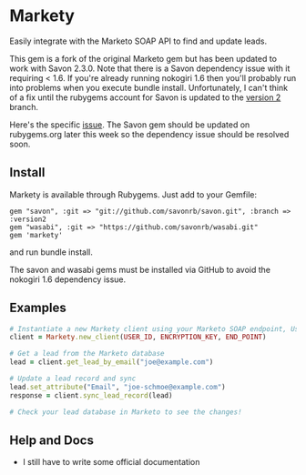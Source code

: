 # Markety
Easily integrate with the Marketo SOAP API to find and update leads.

This gem is a fork of the original Marketo gem but has been updated to work with Savon 2.3.0. Note that there is a Savon dependency issue with it requiring < 1.6. If you're already running nokogiri 1.6 then you'll probably run into problems when you execute bundle install. Unfortunately, I can't think of a fix until the rubygems account for Savon is updated to the [version 2](https://github.com/savonrb/savon/tree/version2) branch. 

Here's the specific [issue](https://github.com/savonrb/savon/issues/487). The Savon gem should be updated on rubygems.org later this week so the dependency issue should be resolved soon.

## Install
Markety is available through Rubygems. Just add to your Gemfile:

```
gem "savon", :git => "git://github.com/savonrb/savon.git", :branch => :version2
gem "wasabi", :git => "https://github.com/savonrb/wasabi.git"
gem 'markety'
```

and run bundle install.

The savon and wasabi gems must be installed via GitHub to avoid the nokogiri 1.6 dependency issue.

## Examples

```ruby
# Instantiate a new Markety client using your Marketo SOAP endpoint, User ID, and Encryption Key
client = Markety.new_client(USER_ID, ENCRYPTION_KEY, END_POINT) 

# Get a lead from the Marketo database
lead = client.get_lead_by_email("joe@example.com")

# Update a lead record and sync
lead.set_attribute("Email", "joe-schmoe@example.com")
response = client.sync_lead_record(lead)

# Check your lead database in Marketo to see the changes!
```

## Help and Docs

* I still have to write some official documentation